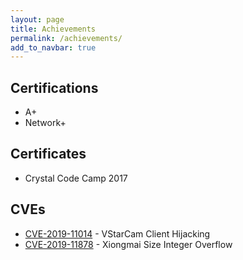 ```yaml
---
layout: page
title: Achievements
permalink: /achievements/
add_to_navbar: true
---
```


## Certifications
 * A+
 * Network+

## Certificates
 * Crystal Code Camp 2017

## CVEs
 * [CVE-2019-11014](https://cve.mitre.org/cgi-bin/cvename.cgi?name=CVE-2019-11014) - VStarCam Client Hijacking
 * [CVE-2019-11878](https://cve.mitre.org/cgi-bin/cvename.cgi?name=CVE-2019-11878) - Xiongmai Size Integer Overflow

